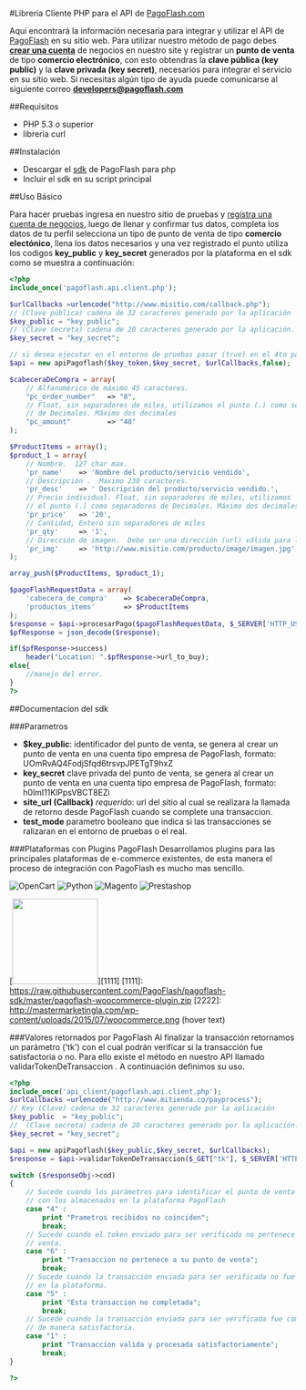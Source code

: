 #Libreria Cliente PHP para el API de [PagoFlash.com](http://pagoflash.com)

Aquí encontrará la información necesaria para integrar y utilizar el API de [PagoFlash](http://pagoflash.com) en su sitio web. Para utilizar nuestro método de pago debes **[crear una cuenta](https://app.pagoflash.com/backuser.php/user/new.html?tipo=empresa)** de negocios en nuestro site y registrar un **punto de venta** de tipo **comercio electrónico**, con esto obtendras la **clave pública (key public)** y la **clave privada (key secret)**, necesarios para integrar el servicio en su sitio web. Si necesitas algún tipo de ayuda puede comunicarse al siguiente correo **developers@pagoflash.com**

##Requisitos
- PHP 5.3 o superior
- libreria curl

##Instalación

- Descargar el [sdk](https://raw.githubusercontent.com/PagoFlash/pagoflash-sdk/master/pagoflash.api.client.php) de PagoFlash para php
- Incluir el sdk en su script principal

##Uso Básico

Para hacer pruebas ingresa en nuestro sitio de pruebas y [regístra una cuenta de negocios](http://app-test.pagoflash.com/register/account-selection.html), luego de llenar y confirmar tus datos, completa los datos de tu perfil selecciona un tipo de punto de venta de tipo **comercio electónico**, llena los datos necesarios y una vez registrado el punto utiliza los codigos **key_public** y **key_secret** generados por la plataforma en el sdk como se muestra a continuación:

```php
<?php
include_once('pagoflash.api.client.php');

$urlCallbacks =urlencode("http://www.misitio.com/callback.php");
// (Clave pública) cadena de 32 caracteres generado por la aplicación
$key_public = "key_public"; 
// (Clave secreta) cadena de 20 caracteres generado por la aplicación.
$key_secret = "key_secret"; 

// si desea ejecutar en el entorno de pruebas pasar (true) en el 4to parametro
$api = new apiPagoflash($key_token,$key_secret, $urlCallbacks,false);

$cabeceraDeCompra = array(
    // Alfanumérico de máximo 45 caracteres.
    "pc_order_number"   => "8", 
    // Float, sin separadores de miles, utilizamos el punto (.) como separadores 
    // de Decimales. Máximo dos decimales
    "pc_amount"         => "40" 
);

$ProductItems = array();
$product_1 = array(
    // Nombre.  127 char max.
    'pr_name'    => 'Nombre del producto/servicio vendido', 
    // Descripción .  Maximo 230 caracteres.
    'pr_desc'    => ' Descripción del producto/servicio vendido.', 
    // Precio individual. Float, sin separadores de miles, utilizamos 
    // el punto (.) como separadores de Decimales. Máximo dos decimales
    'pr_price'   => '20',
    // Cantidad, Entero sin separadores de miles  
    'pr_qty'     => '1', 
    // Dirección de imagen.  Debe ser una dirección (url) válida para la imagen.
    'pr_img'     => 'http://www.misitio.com/producto/image/imagen.jpg', 
);

array_push($ProductItems, $product_1);

$pagoFlashRequestData = array(
    'cabecera_de_compra'    => $cabeceraDeCompra, 
    'productos_items'       => $ProductItems
);
$response = $api->procesarPago($pagoFlashRequestData, $_SERVER['HTTP_USER_AGENT']);
$pfResponse = json_decode($response);

if($pfResponse->success)
    header("Location: ".$pfResponse->url_to_buy);
else{
    //manejo del error.
}
?>
```
    
##Documentacion del sdk

###Parametros

- **$key_public**: identificador del punto de venta, se genera al crear un punto de venta en una cuenta tipo empresa de PagoFlash, formato: UOmRvAQ4FodjSfqd6trsvpJPETgT9hxZ 
- **key_secret** clave privada del punto de venta, se genera al crear un punto de venta en una cuenta tipo empresa de PagoFlash, formato: h0lmI11KlPpsVBCT8EZi
- **site_url (Callback)** *requerido*: url del sitio al cual se realizara la llamada de retorno desde PagoFlash cuando se complete una transaccion.
- **test_mode** parametro booleano que indica si las transacciones se ralizaran en el entorno de pruebas o el real.

###Plataformas con Plugins PagoFlash
Desarrollamos plugins para las principales plataformas de e-commerce existentes, de esta manera el proceso de integración con PagoFlash es mucho mas sencillo.


![OpenCart](http://www.paygatewayonline.com/wp-content/uploads/2014/10/opencart.png "OpenCart") ![Python](http://snag.gy/pyEp4.jpg "Python") ![Magento](http://www.web-design-phuket.com/images/magento.jpg "Magento") ![Prestashop](http://webpay.svea.com/PageFiles/16088/Prestashop_150x75.png "Prestashop")

[<img src="http://mastermarketingla.com/wp-content/uploads/2015/07/woocommerce.png" width="150">][1111]
  [1111]: https://raw.githubusercontent.com/PagoFlash/pagoflash-sdk/master/pagoflash-woocommerce-plugin.zip
  [2222]: http://mastermarketingla.com/wp-content/uploads/2015/07/woocommerce.png (hover text)




###Valores retornados por PagoFlash
Al finalizar la transacción retornamos un parámetro ('tk') con el cual podrán verificar si la transacción fue satisfactoria o no. Para ello existe el método en nuestro API llamado validarTokenDeTransaccion . A continuación definimos su uso.
```php
<?php 
include_once('api_client/pagoflash.api.client.php');
$urlCallbacks =urlencode("http://www.mitienda.co/payprocess");
// Key (Clave) cadena de 32 caracteres generado por la aplicación
$key_public  = "key_public"; 
//  (Clave secreta) cadena de 20 caracteres generado por la aplicación.
$key_secret = "key_secret"; 

$api = new apiPagoflash($key_public,$key_secret, $urlCallbacks);
$response = $api->validarTokenDeTransaccion($_GET["tk"], $_SERVER['HTTP_USER_AGENT']);

switch ($responseObj->cod)
{
    // Sucede cuando los parámetros para identificar el punto de venta no coinciden 
    // con los almacenados en la plataforma PagoFlash
    case "4" : 
        print "Prametros recibidos no coinciden"; 
        break;
    // Sucede cuando el token enviado para ser verificado no pertenece al punto de 
    // venta.
    case "6" : 
        print "Transaccion no pertenece a su punto de venta";
        break;
    // Sucede cuando la transacción enviada para ser verificada no fue completada 
    // en la plataforma.
    case "5" : 
        print "Esta transaccion no completada";
        break;
    // Sucede cuando la transacción enviada para ser verificada fue completada 
    // de manera satisfactoria.
    case "1" : 
        print "Transaccion valida y procesada satisfactoriamente";
        break;
}

?>
```
